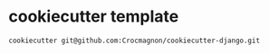 # cookiecutter template

```shell
cookiecutter git@github.com:Crocmagnon/cookiecutter-django.git
```
